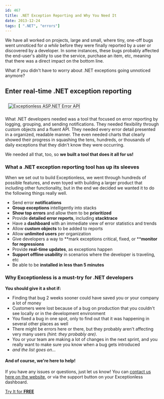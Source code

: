 ```yaml
---
id: 467
title: .NET Exception Reporting and Why You Need It
date: 2013-12-24
tags: [ ".NET", "errors"]
---
```

We have all worked on projects, large and small, where tiny, one-off bugs went unnoticed for _a while_ before they were finally reported by a user or discovered by a developer. In some instances, these bugs probably affected the end-user's ability to use the service, purchase an item, etc, meaning that there was a direct impact on the bottom line.

What if you didn't have to worry about .NET exceptions going unnoticed anymore?<!--more-->

## Enter real-time .NET exception reporting

<img loading="lazy" class="alignright size-medium wp-image-148" style="margin: 10px; border: 1px solid #999;" alt="Exceptionless ASP.NET Error API" src="/assets/toexceptionless1-300x150.png" width="300" height="150" data-id="148" srcset="/assets/toexceptionless1-300x150.png 300w, /assets/toexceptionless1.png 560w" sizes="(max-width: 300px) 100vw, 300px" />

What .NET developers needed was a tool that focused on error reporting by logging, grouping, and sending notifications. They needed flexibility through custom objects and a fluent API. They needed every error detail presented in a organized, readable manner. The even needed charts that clearly showed their progress in squashing the tens, hundreds, or thousands of daily exceptions that they didn't know they were occurring.

We needed all that, too, so **we built a tool that does it all for us!**

### What a .NET exception reporting tool has up its sleeves

When we set out to build Exceptionless, we went through hundreds of possible features, and even toyed with building a larger product that including other functionality, but in the end we decided we wanted it to do the following things really well.

* Send error **notifications**
* **Group exceptions** intelligently into stacks
* **Show top errors** and allow them to be **prioritized**
* Provide **detailed error reports**, including **stacktrace**
* Have a **dashboard** with an immediate view of error statistics and trends
* Allow **custom objects** to be added to reports
* Allow **unlimited users** per organization
* Give developers a way to **mark exceptions critical, fixed, or ****monitor for regressions**
* Provide **real-time updates**, as exceptions happen
* **Support offline usability** in scenarios where the developer is traveling, etc
* Be able to be **installed in less than 5 minutes**

### Why Exceptionless is a must-try for .NET developers

**You should give it a shot if:**

* Finding that bug 2 weeks sooner could have saved you or your company a lot of money
* Customers were lost because of a bug on production that you couldn't see locally or in the development environment
* You fixed a bug in one spot, only to find out that it was happening in several other places as well
* There might be errors here or there, but they probably aren't affecting very many users _(hint: they probably are)_.
* You or your team are making a lot of changes in the next sprint, and you really want to make sure you know when a bug gets introduced
* _and the list goes on&#8230;_

#### And of course, we're here to help!

If you have any issues or questions, just let us know! You can [contact us here on the website](/contact/ "Contact Us"), or via the support button on your Exceptionless dashboard.

<div class="signup center">
  <a class="btn btn-large btn-primary" href="https://be.exceptionless.io/signup">Try It for <strong>FREE</strong></a>
</div>
